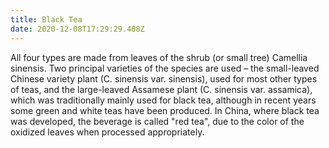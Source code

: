 ```yaml
---
title: Black Tea
date: 2020-12-08T17:29:29.408Z
---
```

All four types are made from leaves of the shrub (or small tree) Camellia sinensis. 
Two principal varieties of the species are used – the small-leaved Chinese variety plant (C. sinensis var. sinensis), used for most other types of teas, and the large-leaved Assamese plant
(C. sinensis var. assamica), which was traditionally mainly used for black tea, although in recent years some green and white teas have been produced. 
In China, where black tea was developed, the beverage is called "red tea", due to the color of the oxidized leaves when processed appropriately.